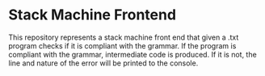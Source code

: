 # Stack Machine Frontend
This repository represents a stack machine front end that given a .txt program checks if it is compliant with the grammar.
If the program is compliant with the grammar, intermediate code is produced. If it is not, the line and nature of the error will be printed to the console.
